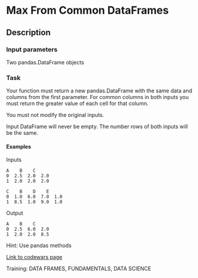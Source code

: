 # Max From Common DataFrames

## Description

### Input parameters

Two pandas.DataFrame objects

### Task

Your function must return a new pandas.DataFrame with the same data and columns from the first parameter. For common columns in both inputs you must return the greater value of each cell for that column.

You must not modify the original inputs.

Input DataFrame will never be empty. The number rows of both inputs will be the same.

#### Examples

Inputs

    A    B    C
    0  2.5  2.0  2.0
    1  2.0  2.0  2.0

    C    B    D    E
    0  1.0  6.0  7.0  1.0
    1  8.5  1.0  9.0  1.0
Output

    A    B    C
    0  2.5  6.0  2.0
    1  2.0  2.0  8.5

Hint: Use pandas methods

[Link to codewars page](https://www.codewars.com/kata/5ea2a798f9632c0032659a75)

Training: DATA FRAMES, FUNDAMENTALS, DATA SCIENCE
